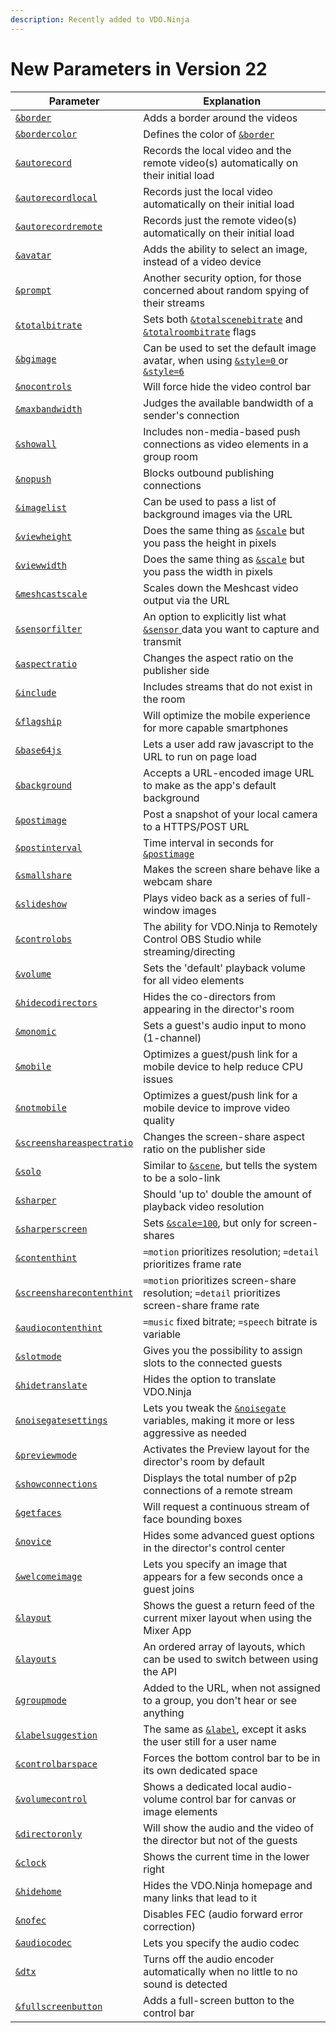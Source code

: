 ```yaml
---
description: Recently added to VDO.Ninja
---
```


# New Parameters in Version 22

| Parameter                                                                          | Explanation                                                                                                                                                       |
| ---------------------------------------------------------------------------------- | ----------------------------------------------------------------------------------------------------------------------------------------------------------------- |
| [`&border`](design-parameters/and-border.md)                                       | Adds a border around the videos                                                                                                                                   |
| [`&bordercolor`](design-parameters/and-bordercolor.md)                             | Defines the color of [`&border`](design-parameters/and-border.md)                                                                                                 |
| [`&autorecord`](recording-parameters/and-autorecord.md)                            | Records the local video and the remote video(s) automatically on their initial load                                                                               |
| [`&autorecordlocal`](recording-parameters/and-autorecordlocal.md)                  | Records just the local video automatically on their initial load                                                                                                  |
| [`&autorecordremote`](recording-parameters/and-autorecordremote.md)                | Records just the remote video(s) automatically on their initial load                                                                                              |
| [`&avatar`](video-parameters/and-avatar.md)                                        | Adds the ability to select an image, instead of a video device                                                                                                    |
| [`&prompt`](settings-parameters/and-prompt.md)                                     | Another security option, for those concerned about random spying of their streams                                                                                 |
| [`&totalbitrate`](video-bitrate-parameters/and-totalbitrate.md)                    | Sets both [`&totalscenebitrate`](video-bitrate-parameters/and-totalscenebitrate.md) and [`&totalroombitrate`](video-bitrate-parameters/totalroombitrate.md) flags |
| [`&bgimage`](design-parameters/and-bgimage.md)                                     | Can be used to set the default image avatar, when using [`&style=0` ](design-parameters/style.md)or [`&style=6`](design-parameters/style.md)                      |
| [`&nocontrols`](settings-parameters/and-nocontrols.md)                             | Will force hide the video control bar                                                                                                                             |
| [`&maxbandwidth`](video-bitrate-parameters/and-maxbandwidth.md)                    | Judges the available bandwidth of a sender's connection                                                                                                           |
| [`&showall`](design-parameters/and-showall.md)                                     | Includes non-media-based push connections as video elements in a group room                                                                                       |
| [`&nopush`](settings-parameters/and-nopush.md)                                     | Blocks outbound publishing connections                                                                                                                            |
| [`&imagelist`](video-parameters/and-imagelist.md)                                  | Can be used to pass a list of background images via the URL                                                                                                       |
| [`&viewheight`](video-parameters/and-viewheight.md)                                | Does the same thing as [`&scale`](view-parameters/scale.md) but you pass the height in pixels                                                                     |
| [`&viewwidth`](video-parameters/and-viewwidth.md)                                  | Does the same thing as [`&scale`](view-parameters/scale.md) but you pass the width in pixels                                                                      |
| [`&meshcastscale`](upcoming-parameters/and-meshcastscale.md)                       | Scales down the Meshcast video output via the URL                                                                                                                 |
| [`&sensorfilter`](settings-parameters/and-sensorfilter.md)                         | An option to explicitly list what [`&sensor` ](../source-settings/sensor.md)data you want to capture and transmit                                                 |
| [`&aspectratio`](video-parameters/and-aspectratio.md)                              | Changes the aspect ratio on the publisher side                                                                                                                    |
| [`&include`](mixer-scene-parameters/and-include.md)                                | Includes streams that do not exist in the room                                                                                                                    |
| [`&flagship`](upcoming-parameters/and-flagship.md)                                 | Will optimize the mobile experience for more capable smartphones                                                                                                  |
| [`&base64js`](design-parameters/and-base64js.md)                                   | Lets a user add raw javascript to the URL to run on page load                                                                                                     |
| [`&background`](design-parameters/and-background.md)                               | Accepts a URL-encoded image URL to make as the app's default background                                                                                           |
| [`&postimage`](settings-parameters/and-postimage.md)                               | Post a snapshot of your local camera to a HTTPS/POST URL                                                                                                          |
| [`&postinterval`](settings-parameters/and-postinterval.md)                         | Time interval in seconds for [`&postimage`](settings-parameters/and-postimage.md)                                                                                 |
| [`&smallshare`](screen-share-parameters/and-smallshare.md)                         | Makes the screen share behave like a webcam share                                                                                                                 |
| [`&slideshow`](video-parameters/and-slideshow.md)                                  | Plays video back as a series of full-window images                                                                                                                |
| [`&controlobs`](settings-parameters/and-controlobs.md)                             | The ability for VDO.Ninja to Remotely Control OBS Studio while streaming/directing                                                                                |
| [`&volume`](audio-parameters/and-volume.md)                                        | Sets the 'default' playback volume for all video elements                                                                                                         |
| [`&hidecodirectors`](director-parameters/and-hidecodirectors.md)                   | Hides the co-directors from appearing in the director's room                                                                                                      |
| [`&monomic`](audio-parameters/and-monomic.md)                                      | Sets a guest's audio input to mono (1-channel)                                                                                                                    |
| [`&mobile`](upcoming-parameters/and-mobile.md)                                     | Optimizes a guest/push link for a mobile device to help reduce CPU issues                                                                                         |
| [`&notmobile`](upcoming-parameters/and-notmobile.md)                               | Optimizes a guest/push link for a mobile device to improve video quality                                                                                          |
| [`&screenshareaspectratio`](screen-share-parameters/and-screenshareaspectratio.md) | Changes the screen-share aspect ratio on the publisher side                                                                                                       |
| [`&solo`](mixer-scene-parameters/and-solo.md)                                      | Similar to [`&scene`](view-parameters/scene.md), but tells the system to be a solo-link                                                                           |
| [`&sharper`](video-parameters/and-sharper.md)                                      | Should 'up to' double the amount of playback video resolution                                                                                                     |
| [`&sharperscreen`](screen-share-parameters/and-sharperscreen.md)                   | Sets [`&scale=100`](view-parameters/scale.md), but only for screen-shares                                                                                         |
| [`&contenthint`](video-parameters/and-contenthint.md)                              | `=motion` prioritizes resolution; `=detail` prioritizes frame rate                                                                                                |
| [`&screensharecontenthint`](screen-share-parameters/and-screensharecontenthint.md) | `=motion` prioritizes screen-share resolution; `=detail` prioritizes screen-share frame rate                                                                      |
| [`&audiocontenthint`](audio-parameters/and-audiocontenthint.md)                    | `=music` fixed bitrate; `=speech` bitrate is variable                                                                                                             |
| [`&slotmode`](director-parameters/and-slotmode.md)                                 | Gives you the possibility to assign slots to the connected guests                                                                                                 |
| [`&hidetranslate`](settings-parameters/and-hidetranslate.md)                       | Hides the option to translate VDO.Ninja                                                                                                                           |
| [`&noisegatesettings`](audio-parameters/and-noisegatesettings.md)                  | Lets you tweak the [`&noisegate`](../source-settings/noisegate.md) variables, making it more or less aggressive as needed                                         |
| [`&previewmode`](director-parameters/and-previewmode.md)                           | Activates the Preview layout for the director's room by default                                                                                                   |
| [`&showconnections`](settings-parameters/and-showconnections.md)                   | Displays the total number of p2p connections of a remote stream                                                                                                   |
| [`&getfaces`](settings-parameters/and-getfaces.md)                                 | Will request a continuous stream of face bounding boxes                                                                                                           |
| [`&novice`](director-parameters/and-novice.md)                                     | Hides some advanced guest options in the director's control center                                                                                                |
| [`&welcomeimage`](setup-parameters/and-welcomeimage.md)                            | Lets you specify an image that appears for a few seconds once a guest joins                                                                                       |
| [`&layout`](mixer-scene-parameters/and-layout.md)                                  | Shows the guest a return feed of the current mixer layout when using the Mixer App                                                                                |
| [`&layouts`](director-parameters/and-layouts.md)                                   | An ordered array of layouts, which can be used to switch between using the API                                                                                    |
| [`&groupmode`](setup-parameters/and-groupmode.md)                                  | Added to the URL, when not assigned to a group, you don't hear or see anything                                                                                    |
| [`&labelsuggestion`](setup-parameters/and-labelsuggestion.md)                      | The same as [`&label`](../general-settings/label.md), except it asks the user still for a user name                                                               |
| [`&controlbarspace`](settings-parameters/and-controlbarspace.md)                   | Forces the bottom control bar to be in its own dedicated space                                                                                                    |
| [`&volumecontrol`](audio-parameters/and-volumecontrol.md)                          | Shows a dedicated local audio-volume control bar for canvas or image elements                                                                                     |
| [`&directoronly`](video-parameters/and-directoronly.md)                            | Will show the audio and the video of the director but not of the guests                                                                                           |
| [`&clock`](settings-parameters/and-clock.md)                                       | Shows the current time in the lower right                                                                                                                         |
| [`&hidehome`](settings-parameters/and-hidehome.md)                                 | Hides the VDO.Ninja homepage and many links that lead to it                                                                                                       |
| [`&nofec`](audio-parameters/minptime-3.md)                                         | Disables FEC (audio forward error correction)                                                                                                                     |
| [`&audiocodec`](audio-parameters/minptime-1.md)                                    | Lets you specify the audio codec                                                                                                                                  |
| [`&dtx`](audio-parameters/minptime-2.md)                                           | Turns off the audio encoder automatically when no little to no sound is detected                                                                                  |
| [`&fullscreenbutton`](settings-parameters/and-fullscreenbutton.md)                 | Adds a full-screen button to the control bar                                                                                                                      |
